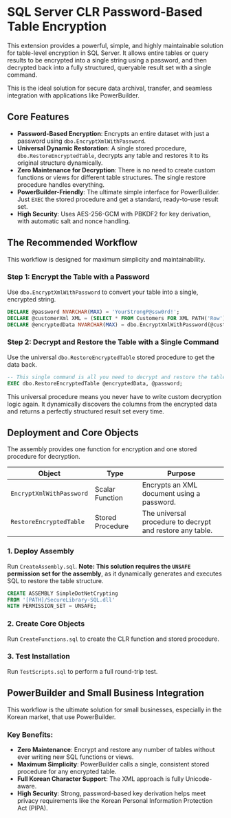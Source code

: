 # SQL Server CLR Password-Based Table Encryption

This extension provides a powerful, simple, and highly maintainable solution for table-level encryption in SQL Server. It allows entire tables or query results to be encrypted into a single string using a password, and then decrypted back into a fully structured, queryable result set with a single command.

This is the ideal solution for secure data archival, transfer, and seamless integration with applications like PowerBuilder.

## Core Features

- **Password-Based Encryption**: Encrypts an entire dataset with just a password using `dbo.EncryptXmlWithPassword`.
- **Universal Dynamic Restoration**: A single stored procedure, `dbo.RestoreEncryptedTable`, decrypts any table and restores it to its original structure dynamically.
- **Zero Maintenance for Decryption**: There is no need to create custom functions or views for different table structures. The single restore procedure handles everything.
- **PowerBuilder-Friendly**: The ultimate simple interface for PowerBuilder. Just `EXEC` the stored procedure and get a standard, ready-to-use result set.
- **High Security**: Uses AES-256-GCM with PBKDF2 for key derivation, with automatic salt and nonce handling.

## The Recommended Workflow

This workflow is designed for maximum simplicity and maintainability.

### Step 1: Encrypt the Table with a Password
Use `dbo.EncryptXmlWithPassword` to convert your table into a single, encrypted string.

```sql
DECLARE @password NVARCHAR(MAX) = 'YourStrongP@ssw0rd!';
DECLARE @customerXml XML = (SELECT * FROM Customers FOR XML PATH('Row'), ROOT('Root'));
DECLARE @encryptedData NVARCHAR(MAX) = dbo.EncryptXmlWithPassword(@customerXml, @password);
```

### Step 2: Decrypt and Restore the Table with a Single Command
Use the universal `dbo.RestoreEncryptedTable` stored procedure to get the data back.

```sql
-- This single command is all you need to decrypt and restore the table.
EXEC dbo.RestoreEncryptedTable @encryptedData, @password;
```

This universal procedure means you never have to write custom decryption logic again. It dynamically discovers the columns from the encrypted data and returns a perfectly structured result set every time.

## Deployment and Core Objects

The assembly provides one function for encryption and one stored procedure for decryption.

| Object                        | Type              | Purpose                                                                 |
|-------------------------------|-------------------|-------------------------------------------------------------------------|
| `EncryptXmlWithPassword`      | Scalar Function   | Encrypts an XML document using a password.                              |
| `RestoreEncryptedTable`       | Stored Procedure  | The universal procedure to decrypt and restore any table.               |

### 1. Deploy Assembly
Run `CreateAssembly.sql`. **Note: This solution requires the `UNSAFE` permission set for the assembly**, as it dynamically generates and executes SQL to restore the table structure.

```sql
CREATE ASSEMBLY SimpleDotNetCrypting
FROM '[PATH]/SecureLibrary-SQL.dll'
WITH PERMISSION_SET = UNSAFE;
```

### 2. Create Core Objects
Run `CreateFunctions.sql` to create the CLR function and stored procedure.

### 3. Test Installation
Run `TestScripts.sql` to perform a full round-trip test.

## PowerBuilder and Small Business Integration

This workflow is the ultimate solution for small businesses, especially in the Korean market, that use PowerBuilder.

### Key Benefits:
- **Zero Maintenance**: Encrypt and restore any number of tables without ever writing new SQL functions or views.
- **Maximum Simplicity**: PowerBuilder calls a single, consistent stored procedure for any encrypted table.
- **Full Korean Character Support**: The XML approach is fully Unicode-aware.
- **High Security**: Strong, password-based key derivation helps meet privacy requirements like the Korean Personal Information Protection Act (PIPA).